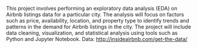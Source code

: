 This project involves performing an exploratory data analysis (EDA) on Airbnb listings data for a particular city. The analysis will focus on factors such as price, availability, location, and property type to identify trends and patterns in the demand for Airbnb listings in the city. The project will include data cleaning, visualization, and statistical analysis using tools such as Python and Jupyter Notebook. Data: http://insideairbnb.com/get-the-data/
